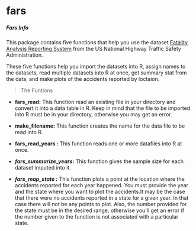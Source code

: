 # fars
##### Fars Info

 

This package contains five functions that help you use the dataset [Fatality Analysis Reporting System](https://www.nhtsa.gov/Data/Fatality-Analysis-Reporting-System-(FAR)) from the US National Highway Traffic Safety Administration.

 

These five functions help you import the datasets into R, assign names to the datasets, read multiple datasets into R at once, get summary stat from the data, and make plots of the accidents reported by loctaion.   

 

 

> The Funtions
 

* **fars_read:** This function read an existing file in your directory and convert it into a data table in R. Keep in mind that the file to be imported into R must be in your directory, otherwise you may get an error.

 

* **make_filename:** This function creates the name for the data file to be read into R.

 

* **fars_read_years :** This function reads one or more datafiles into R at once.

 

* ***fars_summarize_years:*** This function gives the sample size for each dataset imputed into it.

 

* ***fars_map_state :*** This function plots a point at the location where the accidents reported for each year happened. You must provide the year and the state where you want to plot the accidents.It may be the case that there were no accidents reported in a state for a given year. In that case there will not be any points to plot. Also, the number provided for the state must be in the desired range, otherwise you'll get an error if the number given to the function is not associated with a particular state.

 
